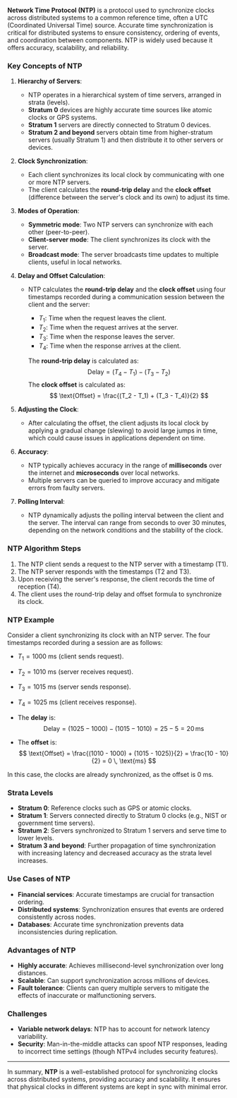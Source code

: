 **Network Time Protocol (NTP)** is a protocol used to synchronize clocks across distributed systems to a common reference time, often a UTC (Coordinated Universal Time) source. Accurate time synchronization is critical for distributed systems to ensure consistency, ordering of events, and coordination between components. NTP is widely used because it offers accuracy, scalability, and reliability.

### Key Concepts of NTP

1. **Hierarchy of Servers**:
   - NTP operates in a hierarchical system of time servers, arranged in strata (levels).
   - **Stratum 0** devices are highly accurate time sources like atomic clocks or GPS systems.
   - **Stratum 1** servers are directly connected to Stratum 0 devices.
   - **Stratum 2 and beyond** servers obtain time from higher-stratum servers (usually Stratum 1) and then distribute it to other servers or devices.

2. **Clock Synchronization**:
   - Each client synchronizes its local clock by communicating with one or more NTP servers.
   - The client calculates the **round-trip delay** and the **clock offset** (difference between the server's clock and its own) to adjust its time.

3. **Modes of Operation**:
   - **Symmetric mode**: Two NTP servers can synchronize with each other (peer-to-peer).
   - **Client-server mode**: The client synchronizes its clock with the server.
   - **Broadcast mode**: The server broadcasts time updates to multiple clients, useful in local networks.

4. **Delay and Offset Calculation**:
   - NTP calculates the **round-trip delay** and the **clock offset** using four timestamps recorded during a communication session between the client and the server:
     - $T_1$: Time when the request leaves the client.
     - $T_2$: Time when the request arrives at the server.
     - $T_3$: Time when the response leaves the server.
     - $T_4$: Time when the response arrives at the client.
     
     The **round-trip delay** is calculated as:
     $$
     \text{Delay} = (T_4 - T_1) - (T_3 - T_2)
     $$
     The **clock offset** is calculated as:
     $$
     \text{Offset} = \frac{(T_2 - T_1) + (T_3 - T_4)}{2}
     $$

5. **Adjusting the Clock**:
   - After calculating the offset, the client adjusts its local clock by applying a gradual change (slewing) to avoid large jumps in time, which could cause issues in applications dependent on time.

6. **Accuracy**:
   - NTP typically achieves accuracy in the range of **milliseconds** over the internet and **microseconds** over local networks.
   - Multiple servers can be queried to improve accuracy and mitigate errors from faulty servers.

7. **Polling Interval**:
   - NTP dynamically adjusts the polling interval between the client and the server. The interval can range from seconds to over 30 minutes, depending on the network conditions and the stability of the clock.

### NTP Algorithm Steps

1. The NTP client sends a request to the NTP server with a timestamp (T1).
2. The NTP server responds with the timestamps (T2 and T3).
3. Upon receiving the server's response, the client records the time of reception (T4).
4. The client uses the round-trip delay and offset formula to synchronize its clock.

### NTP Example

Consider a client synchronizing its clock with an NTP server. The four timestamps recorded during a session are as follows:

- $T_1 = 1000$ ms (client sends request).
- $T_2 = 1010$ ms (server receives request).
- $T_3 = 1015$ ms (server sends response).
- $T_4 = 1025$ ms (client receives response).

- The **delay** is:
  $$
  \text{Delay} = (1025 - 1000) - (1015 - 1010) = 25 - 5 = 20 \, \text{ms}
  $$

- The **offset** is:
  $$
  \text{Offset} = \frac{(1010 - 1000) + (1015 - 1025)}{2} = \frac{10 - 10}{2} = 0 \, \text{ms}
  $$

In this case, the clocks are already synchronized, as the offset is 0 ms.

### Strata Levels

- **Stratum 0**: Reference clocks such as GPS or atomic clocks.
- **Stratum 1**: Servers connected directly to Stratum 0 clocks (e.g., NIST or government time servers).
- **Stratum 2**: Servers synchronized to Stratum 1 servers and serve time to lower levels.
- **Stratum 3 and beyond**: Further propagation of time synchronization with increasing latency and decreased accuracy as the strata level increases.

### Use Cases of NTP

- **Financial services**: Accurate timestamps are crucial for transaction ordering.
- **Distributed systems**: Synchronization ensures that events are ordered consistently across nodes.
- **Databases**: Accurate time synchronization prevents data inconsistencies during replication.

### Advantages of NTP

- **Highly accurate**: Achieves millisecond-level synchronization over long distances.
- **Scalable**: Can support synchronization across millions of devices.
- **Fault tolerance**: Clients can query multiple servers to mitigate the effects of inaccurate or malfunctioning servers.

### Challenges

- **Variable network delays**: NTP has to account for network latency variability.
- **Security**: Man-in-the-middle attacks can spoof NTP responses, leading to incorrect time settings (though NTPv4 includes security features).

---

In summary, **NTP** is a well-established protocol for synchronizing clocks across distributed systems, providing accuracy and scalability. It ensures that physical clocks in different systems are kept in sync with minimal error.
